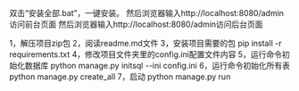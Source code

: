 双击“安装全部.bat”，一键安装。
然后浏览器输入http://localhost:8080/admin访问前台页面
然后浏览器输入http://localhost:8080/admin访问后台页面

1，解压项目zip包
2，阅读readme.md文件
3，安装项目需要的包 pip install -r requirements.txt
4，修改项目文件夹里的config.ini配置文件内容
5，运行命令初始化数据库  python manage.py initsql --ini config.ini
6，运行命令初始化所有表 python manage.py create_all
7，启动 python manage.py run